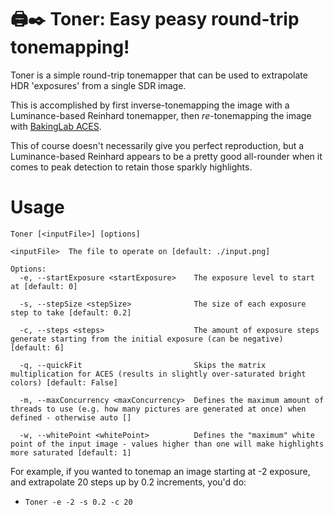 # 🖨️✒️ Toner: Easy peasy round-trip tonemapping!

Toner is a simple round-trip tonemapper that can be used to extrapolate HDR 'exposures' from a single SDR image.

This is accomplished by first inverse-tonemapping the image with a Luminance-based Reinhard tonemapper, then *re*-tonemapping the image with [BakingLab ACES](https://github.com/TheRealMJP/BakingLab/blob/master/BakingLab/ACES.hlsl).

This of course doesn't necessarily give you perfect reproduction, but a Luminance-based Reinhard appears to be a pretty good all-rounder when it comes to peak detection to retain those sparkly highlights.


# Usage

```
Toner [<inputFile>] [options]

<inputFile>  The file to operate on [default: ./input.png]

Options:
  -e, --startExposure <startExposure>    The exposure level to start at [default: 0]

  -s, --stepSize <stepSize>              The size of each exposure step to take [default: 0.2]

  -c, --steps <steps>                    The amount of exposure steps generate starting from the initial exposure (can be negative) [default: 6]

  -q, --quickFit                         Skips the matrix multiplication for ACES (results in slightly over-saturated bright colors) [default: False]

  -m, --maxConcurrency <maxConcurrency>  Defines the maximum amount of threads to use (e.g. how many pictures are generated at once) when defined - otherwise auto []

  -w, --whitePoint <whitePoint>          Defines the "maximum" white point of the input image - values higher than one will make highlights more saturated [default: 1]
  ```

  For example, if you wanted to tonemap an image starting at -2 exposure, and extrapolate 20 steps up by 0.2 increments, you'd do:

  * `Toner -e -2 -s 0.2 -c 20`